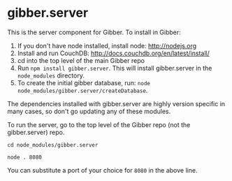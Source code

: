 gibber.server
=============

This is the server component for Gibber. To install in Gibber:

1. If you don't have node installed, install node: http://nodejs.org
2. Install and run CouchDB: http://docs.couchdb.org/en/latest/install/
3. cd into the top level of the main Gibber repo
4. Run `npm install gibber.server`. This will install gibber.server in the `node_modules` directory.
5. To create the initial gibber database, run: `node node_modules/gibber.server/createDatabase`.  

The dependencies installed with gibber.server are highly version specific in many cases, so don't go updating any of these modules.

To run the server, go to the top level of the Gibber repo (not the gibber.server) repo. 

`cd node_modules/gibber.server`

`node . 8080`

You can substitute a port of your choice for `8080` in the above line.
